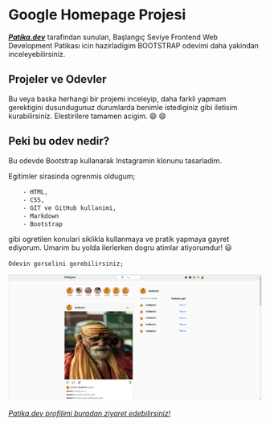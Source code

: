 # Google Homepage Projesi
***[Patika.dev](https://www.patika.dev/tr)*** tarafindan sunulan, Başlangıç Seviye Frontend Web Development Patikası icin hazirladigim BOOTSTRAP odevimi daha yakindan inceleyebilirsiniz.

## Projeler ve Odevler 
Bu veya baska herhangi bir projemi inceleyip, daha farkli yapmam gerektigini dusundugunuz durumlarda benimle istediginiz gibi iletisim kurabilirsiniz. Elestirilere tamamen acigim. :smile: :smile:

## Peki bu odev nedir?
Bu odevde Bootstrap kullanarak Instagramin klonunu tasarladim.

Egitimler sirasinda ogrenmis oldugum;

        - HTML,
        - CSS,
        - GIT ve GitHub kullanimi,
        - Markdown
        - Bootstrap 

gibi ogretilen konulari siklikla kullanmaya ve pratik yapmaya gayret ediyorum. Umarim bu yolda ilerlerken dogru atimlar atiyorumdur! :smiley:

`Odevin gorselini gorebilirsiniz;`

![Odevin gorseli;](bootstrap-patika-instaclone.png)

*[Patika.dev profilimi buradan ziyaret edebilirsiniz!](https://app.patika.dev/nomad)* 

